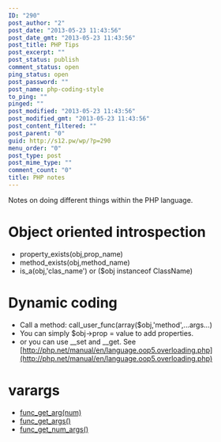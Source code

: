 ```yaml
---
ID: "290"
post_author: "2"
post_date: "2013-05-23 11:43:56"
post_date_gmt: "2013-05-23 11:43:56"
post_title: PHP Tips
post_excerpt: ""
post_status: publish
comment_status: open
ping_status: open
post_password: ""
post_name: php-coding-style
to_ping: ""
pinged: ""
post_modified: "2013-05-23 11:43:56"
post_modified_gmt: "2013-05-23 11:43:56"
post_content_filtered: ""
post_parent: "0"
guid: http://s12.pw/wp/?p=290
menu_order: "0"
post_type: post
post_mime_type: ""
comment_count: "0"
title: PHP notes
---
```


Notes on doing different things within the PHP language.


# Object oriented introspection

*   property\_exists(obj,prop\_name)
*   method\_exists(obj,method\_name)
*   is\_a(obj,'clas\_name') or ($obj instanceof ClassName)

# Dynamic coding

*   Call a method: call\_user\_func(array($obj,'method',...args...)
*   You can simply $obj->prop = value to add properties.
*   or you can use \_\_set and \_\_get. See [http://php.net/manual/en/language.oop5.overloading.php](http://php.net/manual/en/language.oop5.overloading.php)

# varargs

*   [func\_get\_arg(num)](http://php.net/manual/en/function.func-get-arg.php)
*   [func\_get\_args()](http://www.php.net/manual/en/function.func-get-args.php)
*   [func\_get\_num_args()](http://www.php.net/manual/en/function.func-num-args.php)
